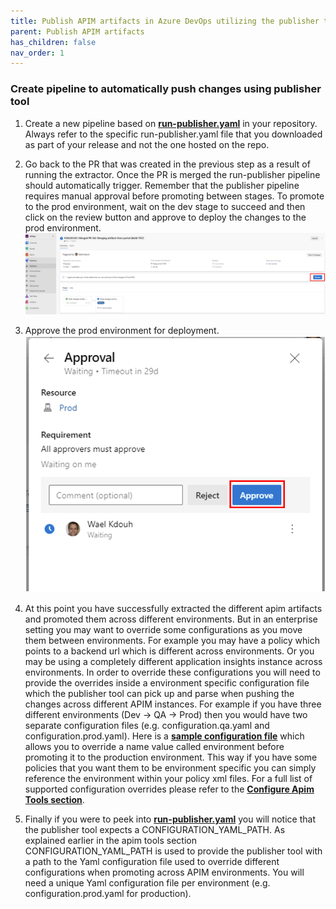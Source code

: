 ```yaml
---
title: Publish APIM artifacts in Azure DevOps utilizing the publisher tool
parent: Publish APIM artifacts
has_children: false
nav_order: 1
---
```



### Create pipeline to automatically push changes using publisher tool

1. Create a new pipeline based on [**run-publisher.yaml**](https://github.com/Azure/apiops/blob/main/tools/azdo_pipelines/run-publisher.yaml) in your  repository. Always refer to the specific run-publisher.yaml file that you downloaded as part of your release and not the one hosted on the repo.
2. Go back to the PR that was created in the previous step as a result of running the extractor. Once the PR is merged the run-publisher pipeline should automatically trigger. Remember that the publisher pipeline requires manual approval before promoting between stages. To promote to the prod environment, wait on the dev stage to succeed and then click on the review button and approve to deploy the changes to the prod environment.
![approve promotion to prod environment](../../assets/images/ado_promotion.png) 
3. Approve the prod environment for deployment.![approve promotion to prod environment](../../assets/images/ado_promotion_approval.png) 
4. At this point you have successfully extracted the different apim artifacts and promoted them across different environments. But in an enterprise setting you may want to override some configurations as you move them between environments. For example you may have a policy which points to a backend url which is different across environments. Or you may be using a completely different application insights instance across environments. In order to override these configurations you will need to provide the overrides inside a environment specific configuration file which the publisher tool can pick up and parse when pushing the changes across different APIM instances. For example if you have three different environments (Dev -> QA -> Prod) then you would have two separate configuration files (e.g. configuration.qa.yaml and configuration.prod.yaml). Here is a [**sample configuration file**](https://github.com/Azure/apiops/blob/main/configuration.prod.yaml) which allows you to override a name value called environment before promoting it to the production environment. This way if you have some policies that you want them to be environment specific you can simply reference the environment within your policy xml files. For a full list of supported configuration overrides please refer to the [**Configure Apim Tools section**](https://azure.github.io/apiops/apiops/3-apimTools/apiops-2-2-tools-publisher.html).

5. Finally if you were to peek into [**run-publisher.yaml**](https://github.com/Azure/apiops/blob/main/tools/azdo_pipelines/run-publisher.yaml) you will notice that the publisher tool expects a CONFIGURATION_YAML_PATH. As explained earlier in the apim tools section CONFIGURATION_YAML_PATH is used to provide the publisher tool with a path to the Yaml configuration file used to override different configurations when promoting across APIM environments. You will need a unique Yaml configuration file per environment  (e.g. configuration.prod.yaml for production).


